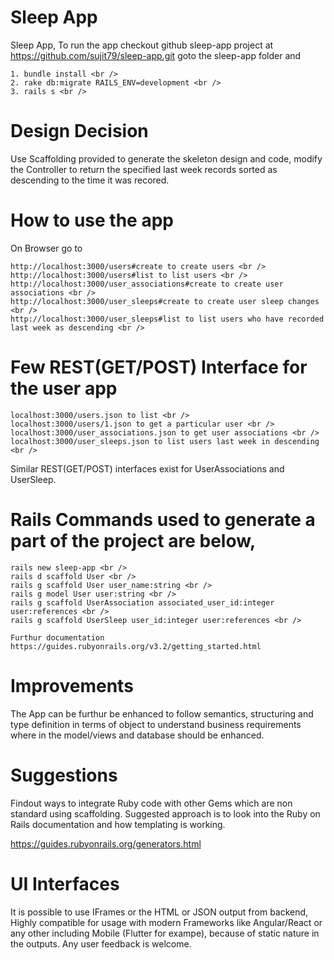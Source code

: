 # Sleep App
Sleep App, To run the app checkout github sleep-app project at https://github.com/sujit79/sleep-app.git
goto the sleep-app folder and <br />

	1. bundle install <br />
	2. rake db:migrate RAILS_ENV=development <br />
	3. rails s <br />
	
# Design Decision
Use Scaffolding provided to generate the skeleton design and code, modify the Controller to return the
specified last week records sorted as descending to the time it was recored.

# How to use the app
On Browser go to 

	http://localhost:3000/users#create to create users <br />
	http://localhost:3000/users#list to list users <br />
	http://localhost:3000/user_associations#create to create user associations <br />
	http://localhost:3000/user_sleeps#create to create user sleep changes <br />	
	http://localhost:3000/user_sleeps#list to list users who have recorded last week as descending <br />	

# Few REST(GET/POST) Interface for the user app <br />

	localhost:3000/users.json to list <br />
	localhost:3000/users/1.json to get a particular user <br />
	localhost:3000/user_associations.json to get user associations <br />
	localhost:3000/user_sleeps.json to list users last week in descending <br />

 Similar REST(GET/POST) interfaces exist for UserAssociations and UserSleep. 

 # Rails Commands used to generate a part of the project are below, 

 	rails new sleep-app <br />
 	rails d scaffold User <br />
 	rails g scaffold User user_name:string <br />
 	rails g model User user:string <br />
 	rails g scaffold UserAssociation associated_user_id:integer user:references <br />
 	rails g scaffold UserSleep user_id:integer user:references <br />

    Furthur documentation https://guides.rubyonrails.org/v3.2/getting_started.html
 
 # Improvements

 The App can be furthur be enhanced to follow semantics, structuring and type definition in terms of object to 
 understand business requirements where in the model/views and database should be enhanced.
 
 # Suggestions 

 Findout ways to integrate Ruby code with other Gems which are non standard using scaffolding. Suggested approach
 is to look into the Ruby on Rails documentation and how templating is working.
 
 https://guides.rubyonrails.org/generators.html

 # UI Interfaces

It is possible to use IFrames or the HTML or JSON output from backend, Highly compatible for usage with modern
Frameworks like Angular/React or any other including Mobile (Flutter for exampe), because of static nature in the
outputs. Any user feedback is welcome.
